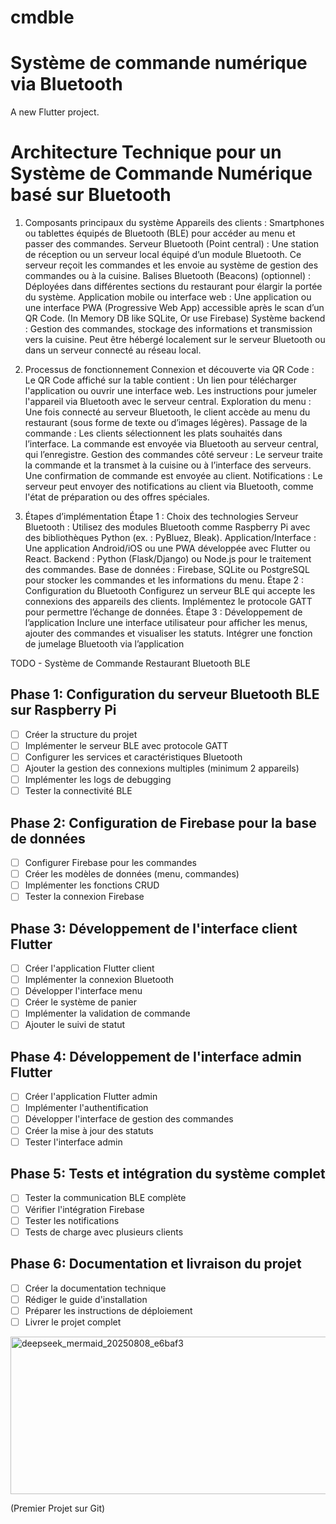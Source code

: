 # cmdble
Système de commande numérique via Bluetooth 
=======

A new Flutter project.

Architecture Technique pour un Système de Commande Numérique basé sur Bluetooth
===============================================================================

1. Composants principaux du système
Appareils des clients : Smartphones ou tablettes équipés de Bluetooth (BLE) pour accéder au menu et passer des commandes.
Serveur Bluetooth (Point central) :
Une station de réception ou un serveur local équipé d’un module Bluetooth.
Ce serveur reçoit les commandes et les envoie au système de gestion des commandes ou à la cuisine.
Balises Bluetooth (Beacons) (optionnel) :
Déployées dans différentes sections du restaurant pour élargir la portée du système.
Application mobile ou interface web :
Une application ou une interface PWA (Progressive Web App) accessible après le scan d’un QR Code. (In Memory DB like SQLite, Or use Firebase)
Système backend :
Gestion des commandes, stockage des informations et transmission vers la cuisine.
Peut être hébergé localement sur le serveur Bluetooth ou dans un serveur connecté au réseau local.

2. Processus de fonctionnement
Connexion et découverte via QR Code :
Le QR Code affiché sur la table contient :
Un lien pour télécharger l'application ou ouvrir une interface web.
Les instructions pour jumeler l'appareil via Bluetooth avec le serveur central.
Exploration du menu :
Une fois connecté au serveur Bluetooth, le client accède au menu du restaurant (sous forme de texte ou d’images légères).
Passage de la commande :
Les clients sélectionnent les plats souhaités dans l’interface.
La commande est envoyée via Bluetooth au serveur central, qui l’enregistre.
Gestion des commandes côté serveur :
Le serveur traite la commande et la transmet à la cuisine ou à l’interface des serveurs.
Une confirmation de commande est envoyée au client.
Notifications :
Le serveur peut envoyer des notifications au client via Bluetooth, comme l'état de préparation ou des offres spéciales.

3. Étapes d’implémentation
Étape 1 : Choix des technologies
Serveur Bluetooth : Utilisez des modules Bluetooth comme Raspberry Pi avec des bibliothèques Python (ex. : PyBluez, Bleak).
Application/Interface : Une application Android/iOS ou une PWA développée avec Flutter ou React.
Backend : Python (Flask/Django) ou Node.js pour le traitement des commandes.
Base de données : Firebase, SQLite ou PostgreSQL pour stocker les commandes et les informations du menu.
Étape 2 : Configuration du Bluetooth
Configurez un serveur BLE qui accepte les connexions des appareils des clients.
Implémentez le protocole GATT pour permettre l’échange de données.
Étape 3 : Développement de l’application
Inclure une interface utilisateur pour afficher les menus, ajouter des commandes et visualiser les statuts.
Intégrer une fonction de jumelage Bluetooth via l’application



TODO - Système de Commande Restaurant Bluetooth BLE

## Phase 1: Configuration du serveur Bluetooth BLE sur Raspberry Pi
- [ ] Créer la structure du projet
- [ ] Implémenter le serveur BLE avec protocole GATT
- [ ] Configurer les services et caractéristiques Bluetooth
- [ ] Ajouter la gestion des connexions multiples (minimum 2 appareils)
- [ ] Implémenter les logs de debugging
- [ ] Tester la connectivité BLE

## Phase 2: Configuration de Firebase pour la base de données
- [ ] Configurer Firebase pour les commandes
- [ ] Créer les modèles de données (menu, commandes)
- [ ] Implémenter les fonctions CRUD
- [ ] Tester la connexion Firebase

## Phase 3: Développement de l'interface client Flutter
- [ ] Créer l'application Flutter client
- [ ] Implémenter la connexion Bluetooth
- [ ] Développer l'interface menu
- [ ] Créer le système de panier
- [ ] Implémenter la validation de commande
- [ ] Ajouter le suivi de statut

## Phase 4: Développement de l'interface admin Flutter
- [ ] Créer l'application Flutter admin
- [ ] Implémenter l'authentification
- [ ] Développer l'interface de gestion des commandes
- [ ] Créer la mise à jour des statuts
- [ ] Tester l'interface admin

## Phase 5: Tests et intégration du système complet
- [ ] Tester la communication BLE complète
- [ ] Vérifier l'intégration Firebase
- [ ] Tester les notifications
- [ ] Tests de charge avec plusieurs clients

## Phase 6: Documentation et livraison du projet
- [ ] Créer la documentation technique
- [ ] Rédiger le guide d'installation
- [ ] Préparer les instructions de déploiement
- [ ] Livrer le projet complet

<img width="2138" height="252" alt="deepseek_mermaid_20250808_e6baf3" src="https://github.com/user-attachments/assets/a758e814-1d3e-49b1-b821-1d7d6ddd053e" />


(Premier Projet sur Git)
